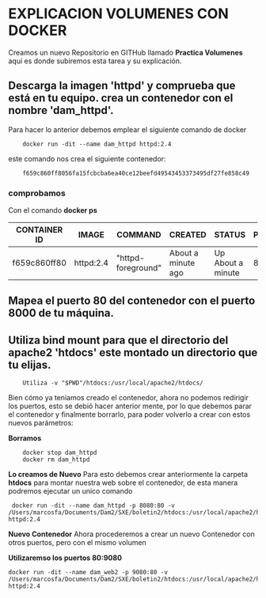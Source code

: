# EXPLICACION VOLUMENES CON DOCKER

Creamos un nuevo Repositorio en GITHub llamado **Practica Volumenes**
aquí es donde subiremos esta tarea y su explicación.


Descarga la imagen 'httpd' y comprueba que está en tu equipo.
crea un contenedor con el nombre 'dam_httpd'.
---

Para hacer lo anterior debemos emplear el siguiente comando de docker

        docker run -dit --name dam_httpd httpd:2.4

este comando nos crea el siguiente contenedor:

        f659c860ff8056fa15fcbcba6ea40ce12beefd49543453373495df27fe858c49


### comprobamos

Con el comando **docker ps**


| CONTAINER ID   | IMAGE     | COMMAND            | CREATED            | STATUS            | PORTS      | NAMES    |
| --------------- | --------- | ------------------ | ------------------ | ------------------ | ---------- | -------- |
| f659c860ff80    | httpd:2.4 | "httpd-foreground" | About a minute ago | Up About a minute | 80/tcp     | dam_httpd |



Mapea el puerto 80 del contenedor con el puerto 8000 de tu máquina.
---
Utiliza bind mount para que el directorio del apache2 'htdocs' este montado un directorio que tu elijas.
---        
        Utiliza -v "$PWD"/htdocs:/usr/local/apache2/htdocs/


Bien cómo ya teniamos creado el contenedor, ahora no podemos redirigir los puertos, esto se debió hacer anterior mente, por lo que debemos parar el contenedor y finalmente borrarlo, para poder volverlo a crear con estos nuevos parámetros:

**Borramos**

        docker stop dam_httpd
        docker rm dam_httpd

**Lo creamos de Nuevo**
Para esto debemos crear anteriormente la carpeta **htdocs** para montar nuestra web sobre el contenedor, de esta manera podremos ejecutar un unico comando

     docker run -dit --name dam_httpd -p 8080:80 -v /Users/marcosfa/Documents/Dam2/SXE/boletin2/htdocs:/usr/local/apache2/htdocs/ httpd:2.4

**Nuevo Contenedor**
Ahora procederemos a crear un nuevo Contenedor con otros puertos, pero con el mismo volumen

**Utilizaremso los puertos 80:9080**

    docker run -dit --name dam_web2 -p 9080:80 -v /Users/marcosfa/Documents/Dam2/SXE/boletin2/htdocs:/usr/local/apache2/htdocs/ httpd:2.4





